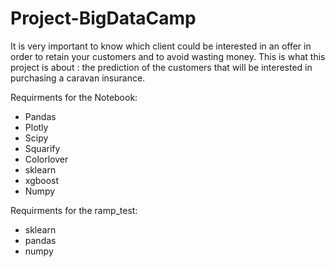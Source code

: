 # Project-BigDataCamp
It is very important to know which client could be interested in an offer in order to retain your customers and to avoid wasting money.
This is what this project is about : the prediction of the customers that will be interested in purchasing a caravan insurance.


Requirments for the Notebook:
- Pandas
- Plotly
- Scipy
- Squarify
- Colorlover
- sklearn
- xgboost
- Numpy

Requirments for the ramp_test:
- sklearn
- pandas
- numpy
